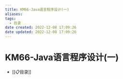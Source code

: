 ```yaml
---
title: KM66-Java语言程序设计(一)
aliases:
tags:
  - 目录
date created: 2022-12-08 17:09:26
date updated: 2022-12-08 17:09:26
---
```


# KM66-Java语言程序设计(一)

- [[📋目录]]
